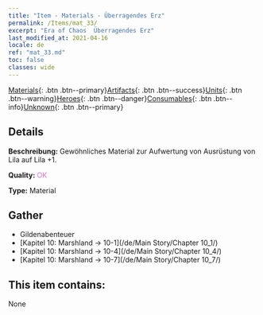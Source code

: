 ```yaml
---
title: "Item - Materials - Überragendes Erz"
permalink: /Items/mat_33/
excerpt: "Era of Chaos  Überragendes Erz"
last_modified_at: 2021-04-16
locale: de
ref: "mat_33.md"
toc: false
classes: wide
---
```

 [Materials](/de/Items/){: .btn .btn--primary}[Artifacts](/de/Items/Artifacts/){: .btn .btn--success}[Units](/de/Items/Units/){: .btn .btn--warning}[Heroes](/de/Items/Heroes/){: .btn .btn--danger}[Consumables](/de/Items/Consumables/){: .btn .btn--info}[Unknown](/de/Items/Unknown/){: .btn .btn--primary}

## Details
 **Beschreibung:** Gewöhnliches Material zur Aufwertung von Ausrüstung von Lila auf Lila +1.

 **Quality:** <span style="color: #DA70D6">OK</span>

 **Type:** Material

## Gather

*    Gildenabenteuer 
*    [Kapitel 10: Marshland -> 10-1](/de/Main Story/Chapter 10_1/) 
*    [Kapitel 10: Marshland -> 10-4](/de/Main Story/Chapter 10_4/) 
*    [Kapitel 10: Marshland -> 10-7](/de/Main Story/Chapter 10_7/) 

## This item contains:

  None

